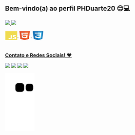 ## Bem-vindo(a) ao perfil PHDuarte20 😊💻

 <div>
  <a href="https://github.com/PHDuarte20">
  <img height="180em" src="https://github-readme-stats.vercel.app/api?username=PHDuarte20&show_icons=true&theme=synthwave&include_all_commits=true&count_private=true"/>
  <img height="180em" src="https://github-readme-stats.vercel.app/api/top-langs/?username=PHDuarte20&layout=compact&langs_count=6&theme=synthwave"/>
</div>
<div style="display: inline_block"><br>
  <img align="center" alt="Js" height="30" width="40" src="https://raw.githubusercontent.com/devicons/devicon/master/icons/javascript/javascript-plain.svg">
  <img align="center" alt="HTML" height="30" width="40" src="https://raw.githubusercontent.com/devicons/devicon/master/icons/html5/html5-original.svg">
  <img align="center" alt="CSS" height="30" width="40" src="https://raw.githubusercontent.com/devicons/devicon/master/icons/css3/css3-original.svg">
</div>
 
 <br>
 
  ### Contato e Redes Sociais! ❤️
 
<div> 
  <a href="https://www.instagram.com/p_h_duarte01/" target="_blank"><img src="https://img.shields.io/badge/-Instagram-%23E4405F?style=for-the-badge&logo=instagram&logoColor=white" target="_blank"></a>
  <a href = "pedroh.rduarte@gmail.com"><img src="https://img.shields.io/badge/-Gmail-%23333?style=for-the-badge&logo=gmail&logoColor=white" target="_blank"></a>
  <a href=" www.linkedin.com/in/pedro-henrique-duarte20" target="_blank"><img src="https://img.shields.io/badge/-LinkedIn-%230077B5?style=for-the-badge&logo=linkedin&logoColor=white" target="_blank"></a> 
  <a href="https://twitter.com/PHDuarte20" target="_blank"><img src="https://img.shields.io/twitter/url?color=%231da1f2&label=Twitter&logo=Twitter&style=for-the-badge&url=https%3A%2F%2Fshields.io" target="_blank"></a>
  
 
  ![Snake animation](https://github.com/PHDuarte20/PHDuarte20/blob/output/github-contribution-grid-snake.svg)

</div>

